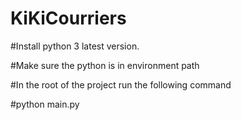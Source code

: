 # KiKiCourriers

#Install python 3 latest version.

#Make sure the python is in environment path 

#In the root of the project run the following command

#python main.py
